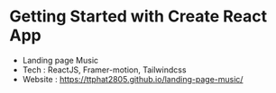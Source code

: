 # Getting Started with Create React App
- Landing page Music
- Tech : ReactJS, Framer-motion, Tailwindcss
- Website : https://ttphat2805.github.io/landing-page-music/
